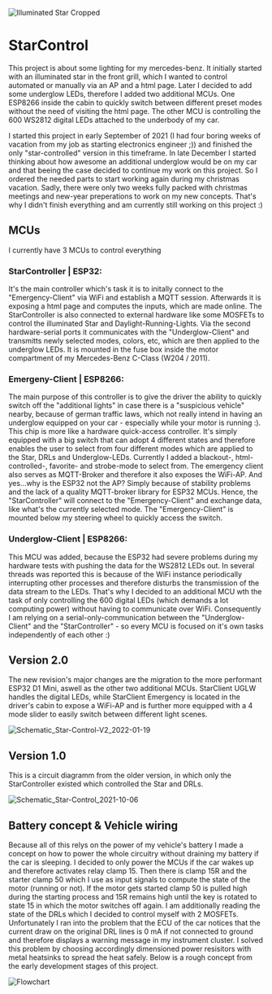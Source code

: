 ![Illuminated Star Cropped](https://user-images.githubusercontent.com/33253725/149628611-a457c843-b964-4c8b-be25-fd635a33d951.jpg)
# StarControl
This project is about some lighting for my mercedes-benz. 
It initially started with an illuminated star in the front grill, which I wanted to control automated or manually via an AP and a html page. 
Later I decided to add some underglow LEDs, therefore I added two additional MCUs. One ESP8266 inside the cabin to quickly switch between different preset modes without the need of visiting the html page. The other MCU is controlling the 600 WS2812 digital LEDs attached to the underbody of my car.

I started this project in early September of 2021 (I had four boring weeks of vacation from my job as starting electronics engineer ;)) and finished the only "star-controlled" version in this timeframe. In late December I started thinking about how awesome an additional underglow would be on my car and that beeing the case decided to continue my work on this project. So I ordered the needed parts to start working again during my christmas vacation. Sadly, there were only two weeks fully packed with christmas meetings and new-year preperations to work on my new concepts. That's why I didn't finish everything and am currently still working on this project :)

## MCUs
I currently have 3 MCUs to control everything
### StarController | ESP32:
It's the main controller which's task it is to initally connect to the "Emergency-Client" via WiFi and establish a MQTT session. Afterwards it is exposing a html page and computes the inputs, which are made online. The StarController is also connected to external hardware like some MOSFETs to control the illuminated Star and Daylight-Running-Lights. Via the second hardware-serial ports it communicates with the "Underglow-Client" and transmitts newly selected modes, colors, etc, which are then applied to the underglow LEDs. It is mounted in the fuse box inside the motor compartment of my Mercedes-Benz C-Class (W204 / 2011).
### Emergeny-Client | ESP8266:
The main purpose of this controller is to give the driver the ability to quickly switch off the "additional lights" in case there is a "suspicious vehicle" nearby, because of german traffic laws, which not really intend in having an underglow equipped on your car - especially while your motor is running :). This chip is more like a hardware quick-access controller. It's simply equipped with a big switch that can adopt 4 different states and therefore enables the user to select from four different modes which are applied to the Star, DRLs and Underglow-LEDs. Currently I added a blackout-, html-controlled-, favorite- and strobe-mode to select from. The emergency client also serves as MQTT-Broker and therefore it also exposes the WiFi-AP. And yes...why is the ESP32 not the AP? Simply because of stability problems and the lack of a quality MQTT-broker library for ESP32 MCUs. Hence, the "StarController" will connect to the "Emergency-Client" and exchange data, like what's the currently selected mode. The "Emergency-Client" is mounted below my steering wheel to quickly access the switch.
### Underglow-Client | ESP8266:
This MCU was added, because the ESP32 had severe problems during my hardware tests with pushing the data for the WS2812 LEDs out. In several threads was reported this is because of the WiFi instance periodically interrupting other processes and therefore disturbs the transmission of the data stream to the LEDs. That's why I decided to an additional MCU wth the task of only controlling the 600 digital LEDs (which demands a lot computing power) without having to communicate over WiFi. Consequently I am relying on a serial-only-communication between the "Underglow-Client" and the "StarController" - so every MCU is focused on it's own tasks independently of each other :)

## Version 2.0
The new revision's major changes are the migration to the more performant ESP32 D1 Mini, aswell as the other two additional MCUs. StarClient UGLW handles the digital LEDs, while StarClient Emergency is located in the driver's cabin to expose a WiFi-AP and is further more equipped with a 4 mode slider to easily switch between different light scenes.

![Schematic_Star-Control-V2_2022-01-19](https://user-images.githubusercontent.com/33253725/150177973-799380a1-2141-4049-8bb5-3796c29a30c9.png)

## Version 1.0
This is a circuit diagramm from the older version, in which only the StarController existed which controlled the Star and DRLs.

![Schematic_Star-Control_2021-10-06](https://user-images.githubusercontent.com/33253725/149627361-69b01865-dca2-4f18-b78a-5a95abb0b29b.png)

## Battery concept & Vehicle wiring  
Because all of this relys on the power of my vehicle's battery I made a concept on how to power the whole circuitry without draining my battery if the car is sleeping.
I decided to only power the MCUs if the car wakes up and therefore activates relay clamp 15. Then there is clamp 15R and the starter clamp 50 which I use as input signals to compute the state of the motor (running or not). If the motor gets started clamp 50 is pulled high during the starting process and 15R remains high until the key is rotated to state 15 in which the motor switches off again. I am additionally reading the state of the DRLs which I decided to control myself with 2 MOSFETs. Unfortunately I ran into the problem that the ECU of the car notices that the current draw on the original DRL lines is 0 mA if not connected to ground and therefore displays a warning message in my instrument cluster. I solved this problem by choosing accordingly dimensioned power resisitors with metal heatsinks to spread the heat safely. Below is a rough concept from the early development stages of this project.

![Flowchart](https://user-images.githubusercontent.com/33253725/149628122-031fb700-c198-4e6d-90bc-a2dc74feb59b.png)

